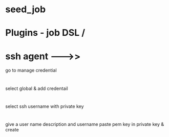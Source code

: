 # seed_job
# Plugins - job DSL /
  #        ssh agent  --->>  
  go to manage credential
  #
  select global & add credentail
  #
  select ssh username with private key
  #
  give a user name description and username
  paste pem key in private key & create
  
          
